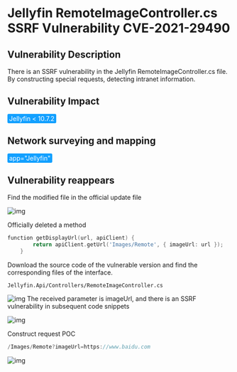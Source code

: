 # Jellyfin RemoteImageController.cs SSRF Vulnerability CVE-2021-29490

## Vulnerability Description

There is an SSRF vulnerability in the Jellyfin RemoteImageController.cs file. By constructing special requests, detecting intranet information.

## Vulnerability Impact

<span style="background-color:rgb(18, 160, 255); padding: 2px 4px; border-radius: 3px; color: white;">Jellyfin < 10.7.2</span>

## Network surveying and mapping

<span style="background-color:rgb(18, 160, 255); padding: 2px 4px; border-radius: 3px; color: white;">app="Jellyfin"</span>

## Vulnerability reappears

Find the modified file in the official update file

![img](https://raw.githubusercontent.com/PeiQi0/PeiQi-WIKI-Book/refs/heads/main/docs/.vuepress/../.vuepress/public/img/1639026469087-918a2c7f-b015-4a28-a885-00f9a7267d75.png)

Officially deleted a method

```go
function getDisplayUrl(url, apiClient) {
        return apiClient.getUrl('Images/Remote', { imageUrl: url });
    }
```

Download the source code of the vulnerable version and find the corresponding files of the interface.

`Jellyfin.Api/Controllers/RemoteImageController.cs`

![img](https://raw.githubusercontent.com/PeiQi0/PeiQi-WIKI-Book/refs/heads/main/docs/.vuepress/../.vuepress/public/img/1639026630565-84275017-5bbf-4835-8d2f-c7eaf1aff942.png) The received parameter is imageUrl, and there is an SSRF vulnerability in subsequent code snippets

![img](https://raw.githubusercontent.com/PeiQi0/PeiQi-WIKI-Book/refs/heads/main/docs/.vuepress/../.vuepress/public/img/1639026730098-5b7473f3-32b0-47ee-bb04-6f69c13202a0.png)

Construct request POC

```go
/Images/Remote?imageUrl=https://www.baidu.com
```

![img](https://raw.githubusercontent.com/PeiQi0/PeiQi-WIKI-Book/refs/heads/main/docs/.vuepress/../.vuepress/public/img/1639026826430-ef5e3b8a-d7cb-4957-a71d-b9af01c57c1b.png)